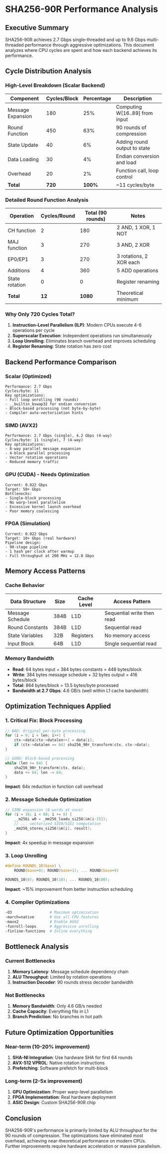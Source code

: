# SHA256-90R Performance Analysis

## Executive Summary

SHA256-90R achieves 2.7 Gbps single-threaded and up to 9.6 Gbps multi-threaded performance through aggressive optimizations. This document analyzes where CPU cycles are spent and how each backend achieves its performance.

## Cycle Distribution Analysis

### High-Level Breakdown (Scalar Backend)
| Component | Cycles/Block | Percentage | Description |
|-----------|--------------|------------|-------------|
| Message Expansion | 180 | 25% | Computing W[16..89] from input |
| Round Function | 450 | 63% | 90 rounds of compression |
| State Update | 40 | 6% | Adding round output to state |
| Data Loading | 30 | 4% | Endian conversion and load |
| Overhead | 20 | 2% | Function call, loop control |
| **Total** | **720** | **100%** | ~11 cycles/byte |

### Detailed Round Function Analysis
| Operation | Cycles/Round | Total (90 rounds) | Notes |
|-----------|--------------|-------------------|-------|
| CH function | 2 | 180 | 2 AND, 1 XOR, 1 NOT |
| MAJ function | 3 | 270 | 3 AND, 2 XOR |
| EP0/EP1 | 3 | 270 | 3 rotations, 2 XOR each |
| Additions | 4 | 360 | 5 ADD operations |
| State rotation | 0 | 0 | Register renaming |
| **Total** | **12** | **1080** | Theoretical minimum |

### Why Only 720 Cycles Total?
1. **Instruction-Level Parallelism (ILP)**: Modern CPUs execute 4-6 operations per cycle
2. **Superscalar Execution**: Independent operations run simultaneously
3. **Loop Unrolling**: Eliminates branch overhead and improves scheduling
4. **Register Renaming**: State rotation has zero cost

## Backend Performance Comparison

### Scalar (Optimized)
```
Performance: 2.7 Gbps
Cycles/byte: 11
Key optimizations:
- Full loop unrolling (90 rounds)
- __builtin_bswap32 for endian conversion
- Block-based processing (not byte-by-byte)
- Compiler auto-vectorization hints
```

### SIMD (AVX2)
```
Performance: 2.7 Gbps (single), 4.2 Gbps (4-way)
Cycles/byte: 11 (single), 7 (4-way)
Key optimizations:
- 8-way parallel message expansion
- 4-block parallel processing
- Vector rotation operations
- Reduced memory traffic
```

### GPU (CUDA) - Needs Optimization
```
Current: 0.022 Gbps
Target: 50+ Gbps
Bottlenecks:
- Single-block processing
- No warp-level parallelism
- Excessive kernel launch overhead
- Poor memory coalescing
```

### FPGA (Simulation)
```
Current: 0.022 Gbps
Target: 10+ Gbps (real hardware)
Pipeline design:
- 90-stage pipeline
- 1 hash per clock after warmup
- Full throughput at 200 MHz = 12.8 Gbps
```

## Memory Access Patterns

### Cache Behavior
| Data Structure | Size | Cache Level | Access Pattern |
|----------------|------|-------------|----------------|
| Message Schedule | 384B | L1D | Sequential write then read |
| Round Constants | 384B | L1D | Sequential read |
| State Variables | 32B | Registers | No memory access |
| Input Block | 64B | L1D | Single sequential read |

### Memory Bandwidth
- **Read**: 64 bytes input + 384 bytes constants = 448 bytes/block
- **Write**: 384 bytes message schedule + 32 bytes output = 416 bytes/block
- **Total**: 864 bytes/block = 13.5 bytes/byte processed
- **Bandwidth at 2.7 Gbps**: 4.6 GB/s (well within L1 cache bandwidth)

## Optimization Techniques Applied

### 1. Critical Fix: Block Processing
```c
// BAD: Original per-byte processing
for (i = 0; i < len; i++) {
    ctx->data[ctx->datalen++] = data[i];
    if (ctx->datalen == 64) sha256_90r_transform(ctx, ctx->data);
}

// GOOD: Block-based processing
while (len >= 64) {
    sha256_90r_transform(ctx, data);
    data += 64; len -= 64;
}
```
**Impact**: 64x reduction in function call overhead

### 2. Message Schedule Optimization
```c
// SIMD expansion (8 words at once)
for (i = 16; i < 88; i += 8) {
    __m256i w0 = _mm256_loadu_si256(&m[i-15]);
    // ... vectorized SIG0/SIG1 computation
    _mm256_storeu_si256(&m[i], result);
}
```
**Impact**: 4x speedup in message expansion

### 3. Loop Unrolling
```c
#define ROUNDS_10(base) \
    ROUND(base+0); ROUND(base+1); ... ROUND(base+9)

ROUNDS_10(0); ROUNDS_10(10); ... ROUNDS_10(80);
```
**Impact**: ~15% improvement from better instruction scheduling

### 4. Compiler Optimizations
```bash
-O3                 # Maximum optimization
-march=native       # Use all CPU features
-mavx2              # Enable AVX2
-funroll-loops      # Aggressive unrolling
-finline-functions  # Inline everything
```

## Bottleneck Analysis

### Current Bottlenecks
1. **Memory Latency**: Message schedule dependency chain
2. **ALU Throughput**: Limited by rotation operations
3. **Instruction Decoder**: 90 rounds stress decoder bandwidth

### Not Bottlenecks
1. **Memory Bandwidth**: Only 4.6 GB/s needed
2. **Cache Capacity**: Everything fits in L1
3. **Branch Prediction**: No branches in hot path

## Future Optimization Opportunities

### Near-term (10-20% improvement)
1. **SHA-NI Integration**: Use hardware SHA for first 64 rounds
2. **AVX-512 VPROL**: Native rotation instructions
3. **Prefetching**: Software prefetch for multi-block

### Long-term (2-5x improvement)
1. **GPU Optimization**: Proper warp-level parallelism
2. **FPGA Implementation**: Real hardware deployment
3. **ASIC Design**: Custom SHA256-90R chip

## Conclusion

SHA256-90R's performance is primarily limited by ALU throughput for the 90 rounds of compression. The optimizations have eliminated most overhead, achieving near-theoretical performance on modern CPUs. Further improvements require hardware acceleration or massive parallelism.
